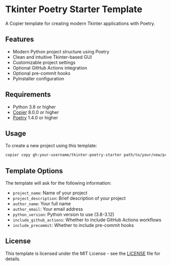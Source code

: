# Tkinter Poetry Starter Template

A Copier template for creating modern Tkinter applications with Poetry.

## Features

- Modern Python project structure using Poetry
- Clean and intuitive Tkinter-based GUI
- Customizable project settings
- Optional GitHub Actions integration
- Optional pre-commit hooks
- PyInstaller configuration

## Requirements

- Python 3.8 or higher
- [Copier](https://copier.readthedocs.io/) 8.0.0 or higher
- [Poetry](https://python-poetry.org/) 1.4.0 or higher

## Usage

To create a new project using this template:

```bash
copier copy gh:your-username/tkinter-poetry-starter path/to/your/new/project
```

## Template Options

The template will ask for the following information:

- `project_name`: Name of your project
- `project_description`: Brief description of your project
- `author_name`: Your full name
- `author_email`: Your email address
- `python_version`: Python version to use (3.8-3.12)
- `include_github_actions`: Whether to include GitHub Actions workflows
- `include_precommit`: Whether to include pre-commit hooks

## License

This template is licensed under the MIT License - see the [LICENSE](template/LICENSE) file for details. 